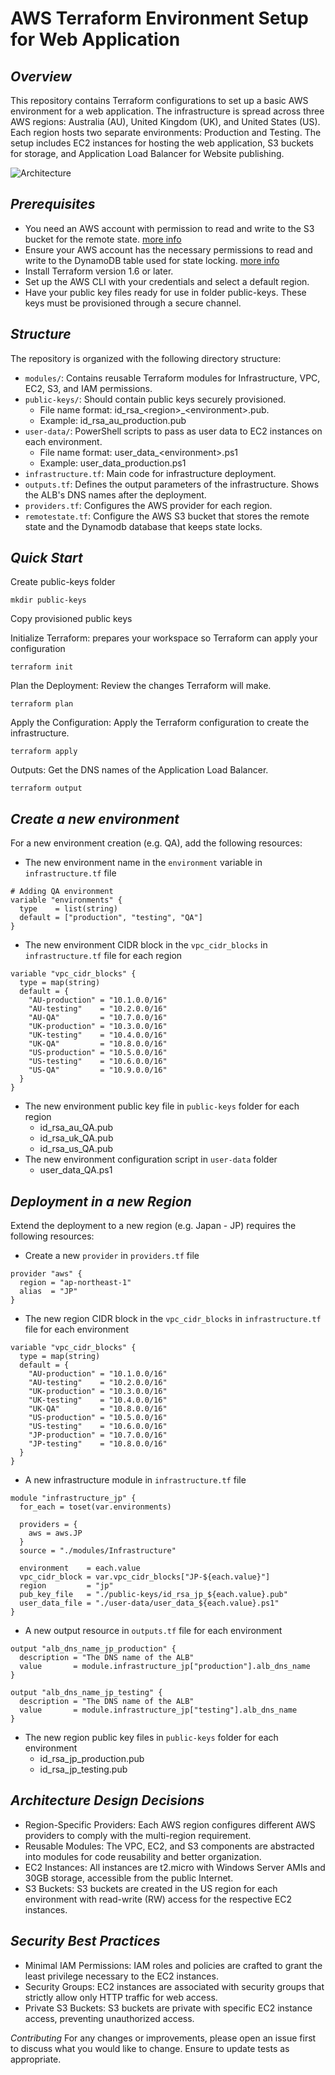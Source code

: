 # **AWS Terraform Environment Setup for Web Application**

## *Overview*

This repository contains Terraform configurations to set up a basic AWS environment for a web application. The infrastructure is spread across three AWS regions: Australia (AU), United Kingdom (UK), and United States (US). Each region hosts two separate environments: Production and Testing. The setup includes EC2 instances for hosting the web application, S3 buckets for storage, and Application Load Balancer for Website publishing.

![Architecture](https://github.com/matias-gon/infrastructure-deployment/assets/87095214/93fae503-8a6a-4b5e-9495-066cdd4e1e12)

## *Prerequisites*
- You need an AWS account with permission to read and write to the S3 bucket for the remote state. [more info](https://developer.hashicorp.com/terraform/language/settings/backends/s3#s3-bucket-permissions)
- Ensure your AWS account has the necessary permissions to read and write to the DynamoDB table used for state locking.  [more info](https://developer.hashicorp.com/terraform/language/settings/backends/s3#dynamodb-table-permissions)
- Install Terraform version 1.6 or later.
- Set up the AWS CLI with your credentials and select a default region.
- Have your public key files ready for use in folder public-keys. These keys must be provisioned through a secure channel.

## *Structure*

The repository is organized with the following directory structure:
- `modules/`: Contains reusable Terraform modules for Infrastructure, VPC, EC2, S3, and IAM permissions.
- `public-keys/`: Should contain public keys securely provisioned.
  - File name format: id_rsa_\<region\>_\<environment\>.pub.
  - Example: id_rsa_au_production.pub
- `user-data/`: PowerShell scripts to pass as user data to EC2 instances on each environment.
  - File name format: user_data_\<environment\>.ps1
  - Example: user_data_production.ps1
- `infrastructure.tf`: Main code for infrastructure deployment.
- `outputs.tf`: Defines the output parameters of the infrastructure. Shows the ALB's DNS names after the deployment.
- `providers.tf`: Configures the AWS provider for each region.
- `remotestate.tf`: Configure the AWS S3 bucket that stores the remote state and the Dynamodb database that keeps state locks.

## *Quick Start*

Create public-keys folder

```
mkdir public-keys
```

Copy provisioned public keys

Initialize Terraform: prepares your workspace so Terraform can apply your configuration

```
terraform init
```

Plan the Deployment: Review the changes Terraform will make.

```
terraform plan
```

Apply the Configuration: Apply the Terraform configuration to create the infrastructure.

```
terraform apply
```

Outputs: Get the DNS names of the Application Load Balancer.

```
terraform output
```
## *Create a new environment*

For a new environment creation (e.g. QA), add the following resources:

- The new environment name in the `environment` variable in `infrastructure.tf` file

```
# Adding QA environment
variable "environments" {
  type    = list(string)
  default = ["production", "testing", "QA"]
}
```
-  The new environment CIDR block in the `vpc_cidr_blocks` in `infrastructure.tf` file for each region
```
variable "vpc_cidr_blocks" {
  type = map(string)
  default = {
    "AU-production" = "10.1.0.0/16"
    "AU-testing"    = "10.2.0.0/16"
    "AU-QA"         = "10.7.0.0/16"
    "UK-production" = "10.3.0.0/16"
    "UK-testing"    = "10.4.0.0/16"
    "UK-QA"         = "10.8.0.0/16"
    "US-production" = "10.5.0.0/16"
    "US-testing"    = "10.6.0.0/16"
    "US-QA"         = "10.9.0.0/16"
  }
}
```
- The new environment public key file in `public-keys` folder for each region
  - id_rsa_au_QA.pub
  - id_rsa_uk_QA.pub
  - id_rsa_us_QA.pub
- The new environment configuration script in `user-data` folder
  - user_data_QA.ps1

## *Deployment in a new Region*

Extend the deployment to a new region (e.g. Japan - JP) requires the following resources:

- Create a new `provider` in `providers.tf` file
```
provider "aws" {
  region = "ap-northeast-1"
  alias  = "JP"
}
```
-  The new region CIDR block in the `vpc_cidr_blocks` in `infrastructure.tf` file for each environment
```
variable "vpc_cidr_blocks" {
  type = map(string)
  default = {
    "AU-production" = "10.1.0.0/16"
    "AU-testing"    = "10.2.0.0/16"
    "UK-production" = "10.3.0.0/16"
    "UK-testing"    = "10.4.0.0/16"
    "UK-QA"         = "10.8.0.0/16"
    "US-production" = "10.5.0.0/16"
    "US-testing"    = "10.6.0.0/16"
    "JP-production" = "10.7.0.0/16"
    "JP-testing"    = "10.8.0.0/16"
  }
}
```
- A new infrastructure module in `infrastructure.tf` file
```
module "infrastructure_jp" {
  for_each = toset(var.environments)

  providers = {
    aws = aws.JP
  }
  source = "./modules/Infrastructure"

  environment    = each.value
  vpc_cidr_block = var.vpc_cidr_blocks["JP-${each.value}"]
  region         = "jp"
  pub_key_file   = "./public-keys/id_rsa_jp_${each.value}.pub"
  user_data_file = "./user-data/user_data_${each.value}.ps1"
}
```
- A new output resource in `outputs.tf` file for each environment
```
output "alb_dns_name_jp_production" {
  description = "The DNS name of the ALB"
  value       = module.infrastructure_jp["production"].alb_dns_name
}

output "alb_dns_name_jp_testing" {
  description = "The DNS name of the ALB"
  value       = module.infrastructure_jp["testing"].alb_dns_name
}
```
- The new region public key files in `public-keys` folder for each environment
  - id_rsa_jp_production.pub
  - id_rsa_jp_testing.pub
 
## *Architecture Design Decisions*
- Region-Specific Providers: Each AWS region configures different AWS providers to comply with the multi-region requirement.
- Reusable Modules: The VPC, EC2, and S3 components are abstracted into modules for code reusability and better organization.
- EC2 Instances: All instances are t2.micro with Windows Server AMIs and 30GB storage, accessible from the public Internet.
- S3 Buckets: S3 buckets are created in the US region for each environment with read-write (RW) access for the respective EC2 instances.

## *Security Best Practices*
- Minimal IAM Permissions: IAM roles and policies are crafted to grant the least privilege necessary to the EC2 instances.
- Security Groups: EC2 instances are associated with security groups that strictly allow only HTTP traffic for web access.
- Private S3 Buckets: S3 buckets are private with specific EC2 instance access, preventing unauthorized access.

*Contributing*
For any changes or improvements, please open an issue first to discuss what you would like to change. Ensure to update tests as appropriate.
